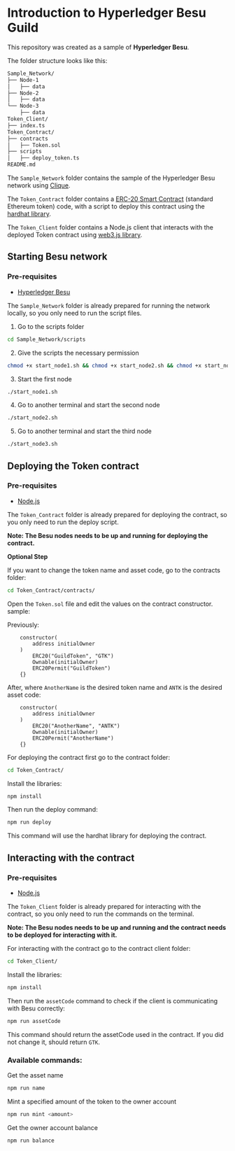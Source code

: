 # Introduction to Hyperledger Besu Guild

This repository was created as a sample of **Hyperledger Besu**.

The folder structure looks like this:

```bash
Sample_Network/
├── Node-1
│   ├── data
├── Node-2
│   ├── data
└── Node-3
    ├── data
Token_Client/
├── index.ts
Token_Contract/
├── contracts
│   ├── Token.sol
├── scripts
│   ├── deploy_token.ts
README.md
```

The `Sample_Network` folder contains the sample of the Hyperledger Besu network using [Clique](https://besu.hyperledger.org/private-networks/tutorials/clique).

The `Token_Contract` folder contains a [ERC-20 Smart Contract](https://ethereum.org/en/developers/docs/standards/tokens/erc-20/) (standard Ethereum token) code, with a script to deploy this contract using the [hardhat library](https://hardhat.org/).

The `Token_Client` folder contains a Node.js client that interacts with the deployed Token contract using [web3.js library](https://web3js.readthedocs.io/en/v1.10.0/).

## Starting Besu network

### Pre-requisites

- [Hyperledger Besu](https://besu.hyperledger.org/private-networks/get-started/install/binary-distribution)

The `Sample_Network` folder is already prepared for running the network locally, so you only need to run the script files.

1. Go to the scripts folder

```bash
cd Sample_Network/scripts
```

2. Give the scripts the necessary permission

```bash
chmod +x start_node1.sh && chmod +x start_node2.sh && chmod +x start_node3.sh
```

3. Start the first node

```bash
./start_node1.sh
```

4. Go to another terminal and start the second node

```bash
./start_node2.sh
```

5. Go to another terminal and start the third node

```bash
./start_node3.sh
```

## Deploying the Token contract

### Pre-requisites

- [Node.js](https://nodejs.org/en)

The `Token_Contract` folder is already prepared for deploying the contract, so you only need to run the deploy script.

**Note: The Besu nodes needs to be up and running for deploying the contract.**

**Optional Step**

If you want to change the token name and asset code, go to the contracts folder:

```bash
cd Token_Contract/contracts/
```

Open the `Token.sol` file and edit the values on the contract constructor. sample:

Previously:

```solidity
    constructor(
        address initialOwner
    )
        ERC20("GuildToken", "GTK")
        Ownable(initialOwner)
        ERC20Permit("GuildToken")
    {}
```

After, where `AnotherName` is the desired token name and `ANTK` is the desired asset code:

```solidity
    constructor(
        address initialOwner
    )
        ERC20("AnotherName", "ANTK")
        Ownable(initialOwner)
        ERC20Permit("AnotherName")
    {}
```

For deploying the contract first go to the contract folder:

```bash
cd Token_Contract/
```

Install the libraries:

```bash
npm install
```

Then run the deploy command:

```bash
npm run deploy
```

This command will use the hardhat library for deploying the contract.

## Interacting with the contract

### Pre-requisites

- [Node.js](https://nodejs.org/en)

The `Token_Client` folder is already prepared for interacting with the contract, so you only need to run the commands on the terminal.

**Note: The Besu nodes needs to be up and running and the contract needs to be deployed for interacting with it.**

For interacting with the contract go to the contract client folder:

```bash
cd Token_Client/
```

Install the libraries:

```bash
npm install
```

Then run the `assetCode` command to check if the client is communicating with Besu correctly:

```bash
npm run assetCode
```

This command should return the assetCode used in the contract. If you did not change it, should return `GTK`.

### Available commands:

Get the asset name

```bash
npm run name
```

Mint a specified amount of the token to the owner account

```bash
npm run mint <amount>
```

Get the owner account balance

```bash
npm run balance
```
